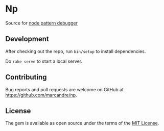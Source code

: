 # Np

Source for [node pattern debugger](https://nodepattern.herokuapp.com)

## Development

After checking out the repo, run `bin/setup` to install dependencies.

Do `rake serve` to start a local server.

## Contributing

Bug reports and pull requests are welcome on GitHub at https://github.com/marcandre/np.

## License

The gem is available as open source under the terms of the [MIT License](https://opensource.org/licenses/MIT).
